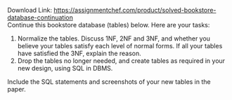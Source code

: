 Download Link: https://assignmentchef.com/product/solved-bookstore-database-continuation
<br>
Continue this bookstore database (tables) below. Here are your tasks:

<ol>

 <li>Normalize the tables. Discuss 1NF, 2NF and 3NF, and whether you believe your tables satisfy each level of normal forms. If all your tables have satisfied the 3NF, explain the reason.</li>

 <li>Drop the tables no longer needed, and create tables as required in your new design, using SQL in DBMS.</li>

</ol>

Include the SQL statements and screenshots of your new tables in the paper.